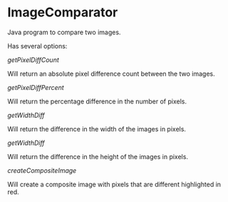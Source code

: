ImageComparator
===============

Java program to compare two images.

Has several options:

*getPixelDiffCount*

Will return an absolute pixel difference count between the two images.

*getPixelDiffPercent*

Will return the percentage difference in the number of pixels.

*getWidthDiff*

Will return the difference in the width of the images in pixels.

*getWidthDiff*

Will return the difference in the height of the images in pixels.

*createCompositeImage*

Will create a composite image with pixels that are different highlighted in red.
